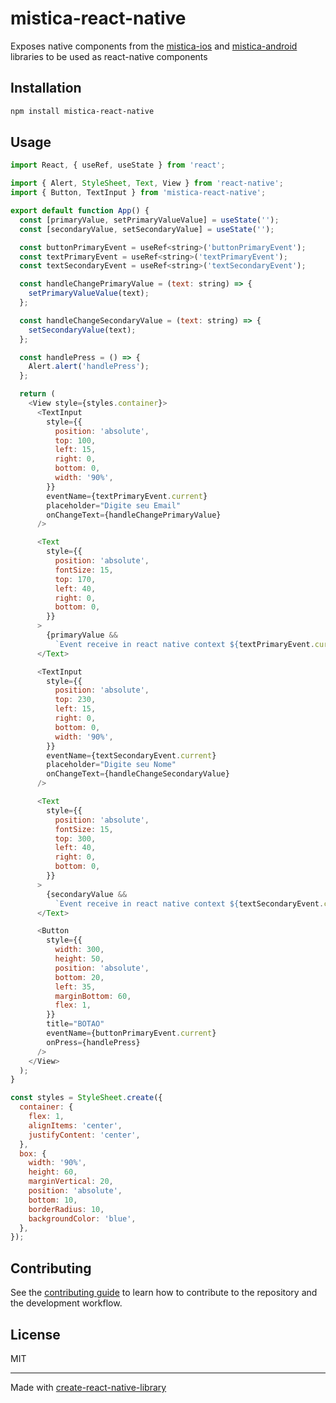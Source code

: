 # mistica-react-native

Exposes native components from the [mistica-ios](https://github.com/Telefonica/mistica-ios) and [mistica-android](https://github.com/Telefonica/mistica-android) libraries to be used as react-native components


## Installation

```sh
npm install mistica-react-native
```

## Usage

```js
import React, { useRef, useState } from 'react';

import { Alert, StyleSheet, Text, View } from 'react-native';
import { Button, TextInput } from 'mistica-react-native';

export default function App() {
  const [primaryValue, setPrimaryValueValue] = useState('');
  const [secondaryValue, setSecondaryValue] = useState('');

  const buttonPrimaryEvent = useRef<string>('buttonPrimaryEvent');
  const textPrimaryEvent = useRef<string>('textPrimaryEvent');
  const textSecondaryEvent = useRef<string>('textSecondaryEvent');

  const handleChangePrimaryValue = (text: string) => {
    setPrimaryValueValue(text);
  };

  const handleChangeSecondaryValue = (text: string) => {
    setSecondaryValue(text);
  };

  const handlePress = () => {
    Alert.alert('handlePress');
  };

  return (
    <View style={styles.container}>
      <TextInput
        style={{
          position: 'absolute',
          top: 100,
          left: 15,
          right: 0,
          bottom: 0,
          width: '90%',
        }}
        eventName={textPrimaryEvent.current}
        placeholder="Digite seu Email"
        onChangeText={handleChangePrimaryValue}
      />

      <Text
        style={{
          position: 'absolute',
          fontSize: 15,
          top: 170,
          left: 40,
          right: 0,
          bottom: 0,
        }}
      >
        {primaryValue &&
          `Event receive in react native context ${textPrimaryEvent.current} - (${primaryValue})`}
      </Text>

      <TextInput
        style={{
          position: 'absolute',
          top: 230,
          left: 15,
          right: 0,
          bottom: 0,
          width: '90%',
        }}
        eventName={textSecondaryEvent.current}
        placeholder="Digite seu Nome"
        onChangeText={handleChangeSecondaryValue}
      />

      <Text
        style={{
          position: 'absolute',
          fontSize: 15,
          top: 300,
          left: 40,
          right: 0,
          bottom: 0,
        }}
      >
        {secondaryValue &&
          `Event receive in react native context ${textSecondaryEvent.current} - (${secondaryValue})`}
      </Text>

      <Button
        style={{
          width: 300,
          height: 50,
          position: 'absolute',
          bottom: 20,
          left: 35,
          marginBottom: 60,
          flex: 1,
        }}
        title="BOTAO"
        eventName={buttonPrimaryEvent.current}
        onPress={handlePress}
      />
    </View>
  );
}

const styles = StyleSheet.create({
  container: {
    flex: 1,
    alignItems: 'center',
    justifyContent: 'center',
  },
  box: {
    width: '90%',
    height: 60,
    marginVertical: 20,
    position: 'absolute',
    bottom: 10,
    borderRadius: 10,
    backgroundColor: 'blue',
  },
});


```

## Contributing

See the [contributing guide](CONTRIBUTING.md) to learn how to contribute to the repository and the development workflow.

## License

MIT

---

Made with [create-react-native-library](https://github.com/callstack/react-native-builder-bob)
